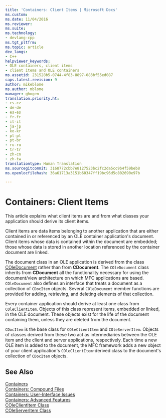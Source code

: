 ```yaml
---
title: 'Containers: Client Items | Microsoft Docs'
ms.custom: 
ms.date: 11/04/2016
ms.reviewer: 
ms.suite: 
ms.technology:
- devlang-cpp
ms.tgt_pltfrm: 
ms.topic: article
dev_langs:
- C++
helpviewer_keywords:
- OLE containers, client items
- client items and OLE containers
ms.assetid: 231528b5-0744-4f83-8897-083bf55ed087
caps.latest.revision: 9
author: mikeblome
ms.author: mblome
manager: ghogen
translation.priority.ht:
- cs-cz
- de-de
- es-es
- fr-fr
- it-it
- ja-jp
- ko-kr
- pl-pl
- pt-br
- ru-ru
- tr-tr
- zh-cn
- zh-tw
translationtype: Human Translation
ms.sourcegitcommit: 3168772cbb7e8127523bc2fc2da5cc9b4f59beb8
ms.openlocfilehash: 36a61713a3151b60347ff19bc96d5c802690e97b

---
```

# Containers: Client Items
This article explains what client items are and from what classes your application should derive its client items.  
  
 Client items are data items belonging to another application that are either contained in or referenced by an OLE container application's document. Client items whose data is contained within the document are embedded; those whose data is stored in another location referenced by the container document are linked.  
  
 The document class in an OLE application is derived from the class [COleDocument](../mfc/reference/coledocument-class.md) rather than from **CDocument**. The `COleDocument` class inherits from **CDocument** all the functionality necessary for using the document/view architecture on which MFC applications are based. `COleDocument` also defines an interface that treats a document as a collection of `CDocItem` objects. Several `COleDocument` member functions are provided for adding, retrieving, and deleting elements of that collection.  
  
 Every container application should derive at least one class from `COleClientItem`. Objects of this class represent items, embedded or linked, in the OLE document. These objects exist for the life of the document containing them, unless they are deleted from the document.  
  
 `CDocItem` is the base class for `COleClientItem` and `COleServerItem`. Objects of classes derived from these two act as intermediaries between the OLE item and the client and server applications, respectively. Each time a new OLE item is added to the document, the MFC framework adds a new object of your client application's `COleClientItem`-derived class to the document's collection of `CDocItem` objects.  
  
## See Also  
 [Containers](../mfc/containers.md)   
 [Containers: Compound Files](../mfc/containers-compound-files.md)   
 [Containers: User-Interface Issues](../mfc/containers-user-interface-issues.md)   
 [Containers: Advanced Features](../mfc/containers-advanced-features.md)   
 [COleClientItem Class](../mfc/reference/coleclientitem-class.md)   
 [COleServerItem Class](../mfc/reference/coleserveritem-class.md)



<!--HONumber=Jan17_HO2-->


